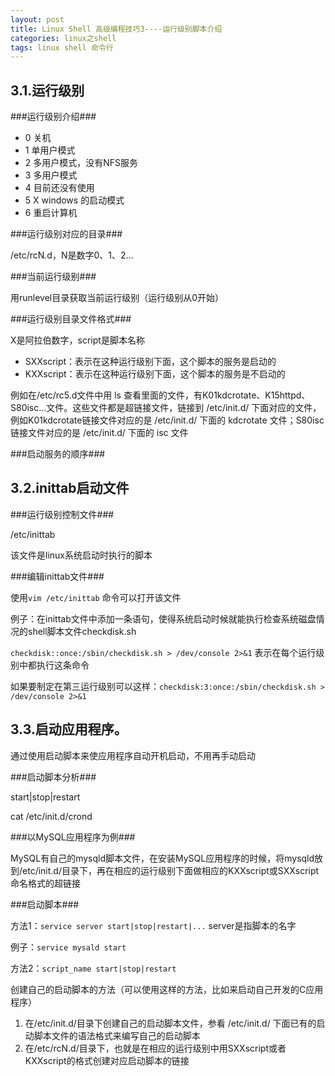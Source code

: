 ```yaml
---
layout: post
title: Linux Shell 高级编程技巧3----运行级别脚本介绍
categories: linux之shell
tags: linux shell 命令行
---
```



3.1.运行级别
---

###运行级别介绍###

* 0    关机
* 1    单用户模式
* 2    多用户模式，没有NFS服务
* 3    多用户模式
* 4    目前还没有使用
* 5    X windows 的启动模式
* 6    重启计算机

###运行级别对应的目录###

/etc/rcN.d，N是数字0、1、2...

###当前运行级别###

用runlevel目录获取当前运行级别（运行级别从0开始）

###运行级别目录文件格式###

X是阿拉伯数字，script是脚本名称

* SXXscript：表示在这种运行级别下面，这个脚本的服务是启动的
* KXXscript：表示在这种运行级别下面，这个脚本的服务是不启动的

例如在/etc/rc5.d文件中用 ls 查看里面的文件，有K01kdcrotate、K15httpd、S80isc...文件。这些文件都是超链接文件，链接到 /etc/init.d/ 下面对应的文件，例如K01kdcrotate链接文件对应的是 /etc/init.d/ 下面的 kdcrotate 文件；S80isc 链接文件对应的是 /etc/init.d/ 下面的 isc 文件

###启动服务的顺序###

3.2.inittab启动文件
---

###运行级别控制文件###

/etc/inittab

该文件是linux系统启动时执行的脚本

###编辑inittab文件###

使用`vim /etc/inittab` 命令可以打开该文件

例子：在inittab文件中添加一条语句，使得系统启动时候就能执行检查系统磁盘情况的shell脚本文件checkdisk.sh

`checkdisk::once:/sbin/checkdisk.sh > /dev/console 2>&1`    表示在每个运行级别中都执行这条命令

如果要制定在第三运行级别可以这样：`checkdisk:3:once:/sbin/checkdisk.sh > /dev/console 2>&1`

3.3.启动应用程序。
---

通过使用启动脚本来使应用程序自动开机启动，不用再手动启动

###启动脚本分析###

start|stop|restart

cat /etc/init.d/crond

###以MySQL应用程序为例###

MySQL有自己的mysqld脚本文件，在安装MySQL应用程序的时候，将mysqld放到/etc/init.d/目录下，再在相应的运行级别下面做相应的KXXscript或SXXscript命名格式的超链接

###启动脚本###

方法1：`service server start|stop|restart|...`        server是指脚本的名字

例子：`service mysald start`

方法2：`script_name start|stop|restart`

创建自己的启动脚本的方法（可以使用这样的方法，比如来启动自己开发的C应用程序）

1. 在/etc/init.d/目录下创建自己的启动脚本文件，参看 /etc/init.d/ 下面已有的启动脚本文件的语法格式来编写自己的启动脚本
2. 在/etc/rcN.d/目录下，也就是在相应的运行级别中用SXXscript或者KXXscript的格式创建对应启动脚本的链接